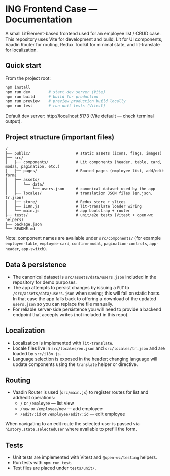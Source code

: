 # ING Frontend Case — Documentation

A small LitElement-based frontend used for an employee list / CRUD case. This repository uses Vite for development and build, Lit for UI components, Vaadin Router for routing, Redux Toolkit for minimal state, and lit-translate for localization.

## Quick start

From the project root:

```bash
npm install
npm run dev        # start dev server (Vite)
npm run build      # build for production
npm run preview    # preview production build locally
npm run test       # run unit tests (Vitest)
```

Default dev server: http://localhost:5173 (Vite default — check terminal output).

## Project structure (important files)

```
/
├── public/                    # static assets (icons, flags, images)
├── src/
│   ├── components/            # Lit components (header, table, card, modal, pagination, etc.)
│   ├── pages/                 # Routed pages (employee list, add/edit form)
│   ├── assets/
│   │   └── data/
│   │       └── users.json     # canonical dataset used by the app
│   ├── locales/               # translation JSON files (en.json, tr.json)
│   ├── store/                 # Redux store + slices
│   ├── i18n.js                # lit-translate loader wiring
│   └── main.js                # app bootstrap + router
├── tests/                     # unit/e2e tests (Vitest + open-wc helpers)
├── package.json
└── README.md
```

Note: component names are available under `src/components/` (for example `employee-table`, `employee-card`, `confirm-modal`, `pagination-controls`, `app-header`, `app-switch`).

## Data & persistence

- The canonical dataset is `src/assets/data/users.json` included in the repository for demo purposes.
- The app attempts to persist changes by issuing a `PUT` to `/src/assets/data/users.json` when saving; this will fail on static hosts. In that case the app falls back to offering a download of the updated `users.json` so you can replace the file manually.
- For reliable server-side persistence you will need to provide a backend endpoint that accepts writes (not included in this repo).

## Localization

- Localization is implemented with `lit-translate`.
- Locale files live in `src/locales/en.json` and `src/locales/tr.json` and are loaded by `src/i18n.js`.
- Language selection is exposed in the header; changing language will update components using the `translate` helper or directive.

## Routing

- Vaadin Router is used (`src/main.js`) to register routes for list and add/edit operations:
  - `/` or `/employee` — list view
  - `/new` or `/employee/new` — add employee
  - `/edit/:id` or `/employee/edit/:id` — edit employee

When navigating to an edit route the selected user is passed via `history.state.selectedUser` where available to prefill the form.

## Tests

- Unit tests are implemented with Vitest and `@open-wc/testing` helpers.
- Run tests with `npm run test`.
- Test files are placed under `tests/unit/`.
